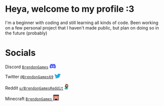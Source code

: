# Heya, welcome to my profile :3

I'm a beginner with coding and still learning all kinds of code. Been working on a few personal project that I haven't made public, but plan on doing so in the future (probably)

# Socials
Discord <a href="https://discord.com/users/457458285340262411" target="_blank">`BrendonGames`</a> <img src="https://raw.githubusercontent.com/BrendonGames/BrendonGames/refs/heads/main/DiscordLogo.png" width="20" height="15">

Twitter <a href="https://x.com/BrendonGames69" target="_blank">`@BrendonGames69`</a> <img src="https://raw.githubusercontent.com/BrendonGames/BrendonGames/refs/heads/main/TwitterLogo.png" width="20" height="15">

Reddit <a href="https://www.reddit.com/user/BrendonGamesReddit/" target="_blank">`u/BrendonGamesReddit`</a> <img src="https://raw.githubusercontent.com/BrendonGames/BrendonGames/refs/heads/main/RedditSnoo.png" width="auto" height="20">

Minecraft <a href="https://www.xbox.com/en-GB/play/user/BrendonGames660" target="_blank">`BrendonGames` <img src="https://raw.githubusercontent.com/BrendonGames/BrendonGames/refs/heads/main/BrendonGames.png" width="auto" height="18">
